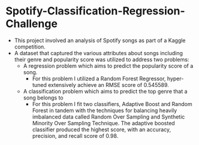 # Spotify-Classification-Regression-Challenge
- This project involved an analysis of Spotify songs as part of a Kaggle competition.
- A dataset that captured the various attributes about songs including their genre and popularity score was utilized to address two problems: 
  - A regression problem which aims to predict the popularity score of a song.
    - For this problem I utilized a Random Forest Regressor, hyper-tuned extensively achieve an RMSE score of 0.545589.
  - A classification problem which aims to predict the top genre that a song belongs to
    - For this problem I fit two classifiers, Adaptive Boost and Random Forest in tandem with the techniques for balancing heavily imbalanced data called Random Over Sampling and Synthetic Minority Over Sampling Technique. The adaptive boosted classifier produced the highest score, with an accuracy, precision, and recall score of 0.98.
